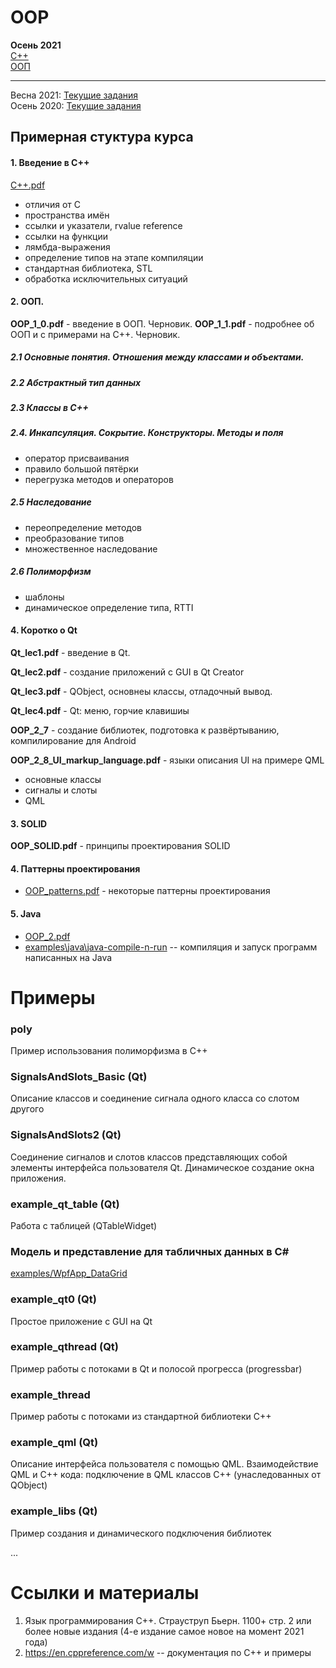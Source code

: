 # OOP
**Осень 2021**\
  [C++](https://github.com/VetrovSV/OOP/blob/master/2021-fall/plan_cpp.md) \
  [ООП](https://github.com/VetrovSV/OOP/blob/master/2021-fall/plan_oop.md)

***
Весна 2021: [Текущие задания](https://github.com/VetrovSV/OOP/blob/master/2021-spring/tasks.md) \
Осень 2020: [Текущие задания](https://github.com/VetrovSV/OOP/blob/master/2020-fall/tasks.md)



## Примерная стуктура курса
#### 1. Введение в С++
[С++.pdf](С++.pdf)

   * отличия от C
   * пространства имён
   * ссылки и указатели,  rvalue reference
   * ссылки на функции
   * лямбда-выражения
   * определение типов на этапе компиляции
   * стандартная библиотека, STL
   * обработка исключительных ситуаций

####  2. ООП.
**OOP_1_0.pdf** - введение в ООП. Черновик.
**OOP_1_1.pdf** - подробнее об ООП и с примерами на C++. Черновик.

  ##### 2.1 Основные понятия. Отношения между классами и объектами.

  ##### 2.2 Абстрактный тип данных

  ##### 2.3 Классы в C++

  ##### 2.4. Инкапсуляция. Сокрытие. Конструкторы. Методы и поля

   * оператор присваивания
   * правило большой пятёрки
   * перегрузка методов и операторов

  ##### 2.5 Наследование

   * переопределение методов
   * преобразование типов
   * множественное наследование

  ##### 2.6 Полиморфизм

   * шаблоны
   * динамическое определение типа, RTTI

#### 4. Коротко о Qt
**Qt_lec1.pdf** - введение в Qt.

**Qt_lec2.pdf** - создание приложений c GUI в Qt Creator

**Qt_lec3.pdf** - QObject, основнеы классы, отладочный вывод.

**Qt_lec4.pdf** - Qt: меню, горчие клавишиы

**OOP_2_7** - создание библиотек, подготовка к развёртыванию, компилирование для Android

**OOP_2_8_UI_markup_language.pdf** - языки описания UI на примере QML

   * основные классы
   * сигналы и слоты
   * QML

#### 3. SOLID
**OOP_SOLID.pdf** - принципы проектирования SOLID

#### 4. Паттерны проектирования
- [OOP_patterns.pdf](OOP_patterns.pdf) - некоторые паттерны проектирования

#### 5. Java
- [OOP_2.pdf](OOP_2.pdf)
- [examples\java\java-compile-n-run](examples\java\java-compile-n-run) -- компиляция и запуск программ написанных на Java


# Примеры

### poly
Пример использования полиморфизма в C++

### SignalsAndSlots_Basic (Qt)
Описание классов и соединение сигнала одного класса со слотом другого

### SignalsAndSlots2 (Qt)
Соединение сигналов и слотов классов представляющих собой элементы интерфейса пользователя Qt.
Динамическое создание окна приложения.

### example_qt_table (Qt)
Работа с таблицей (QTableWidget)

### Модель и представление для табличных данных в C#
[examples/WpfApp_DataGrid](examples/WpfApp_DataGrid)

### example_qt0 (Qt)
Простое приложение с GUI на Qt

### example_qthread (Qt)
Пример работы с потоками в Qt и полосой прогресса (progressbar)

### example_thread
Пример работы с потоками из стандартной библиотеки C++


### example_qml (Qt)
Описание интерфейса пользователя с помощью QML.
Взаимодействие QML и C++ кода: подключение в QML классов C++ (унаследованных от QObject)

### example_libs (Qt)
Пример создания и динамического подключения библиотек

...


# Ссылки и материалы
1. Язык программирования C++. Страуструп Бьерн. 1100+ стр. 2 или более новые издания (4-е издание самое новое на момент 2021 года)
2. https://en.cppreference.com/w -- документация по C++ и примеры

